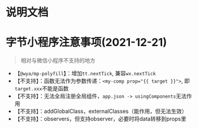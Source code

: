 # 说明文档

# 字节小程序注意事项(2021-12-21)

> 相对与微信小程序不支持的地方

- 【`@wya/mp-polyfill`】：增加`tt.nextTick`, 兼容`wx.nextTick`
- 【不支持】：函数无法作为参数传递：`<my-comp prop="{{ target }}">`, 即`target.xxx`不能是函数
- 【不支持】：无法全局注册全局组件，`app.json -> usingComponents`无法作用
- 【不支持】：addGlobalClass，externalClasses（能作用，但无法生效）
- 【不支持】：observers，但支持observer，必要时将data转移到props里